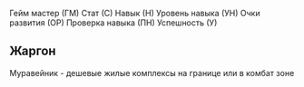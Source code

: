 Гейм мастер (ГМ)
Стат (С)
Навык (Н)
Уровень навыка (УН)
Очки развития (ОР)
Проверка навыка (ПН)
Успешность (У)

## Жаргон

Муравейник - дешевые жилые комплексы на границе или в комбат зоне